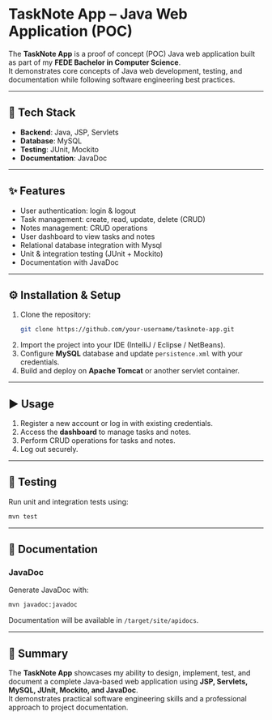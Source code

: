# TaskNote App – Java Web Application (POC)

The **TaskNote App** is a proof of concept (POC) Java web application built as part of my **FEDE Bachelor in Computer Science**.  
It demonstrates core concepts of Java web development, testing, and documentation while following software engineering best practices.

---

## 🚀 Tech Stack
- **Backend**: Java, JSP, Servlets  
- **Database**: MySQL  
- **Testing**: JUnit, Mockito  
- **Documentation**: JavaDoc  

---

## ✨ Features
- User authentication: login & logout  
- Task management: create, read, update, delete (CRUD)  
- Notes management: CRUD operations  
- User dashboard to view tasks and notes  
- Relational database integration with Mysql  
- Unit & integration testing (JUnit + Mockito)  
- Documentation with JavaDoc  

---

## ⚙️ Installation & Setup
1. Clone the repository:
   ```bash
   git clone https://github.com/your-username/tasknote-app.git
   ```
2. Import the project into your IDE (IntelliJ / Eclipse / NetBeans).  
3. Configure **MySQL** database and update `persistence.xml` with your credentials.  
4. Build and deploy on **Apache Tomcat** or another servlet container.  

---

## ▶️ Usage
1. Register a new account or log in with existing credentials.  
2. Access the **dashboard** to manage tasks and notes.  
3. Perform CRUD operations for tasks and notes.  
4. Log out securely.  

---

## 🧪 Testing
Run unit and integration tests using:
```bash
mvn test
```

---

## 📖 Documentation

### JavaDoc
Generate JavaDoc with:
```bash
mvn javadoc:javadoc
```
Documentation will be available in `/target/site/apidocs`.

---

## 📌 Summary
The **TaskNote App** showcases my ability to design, implement, test, and document a complete Java-based web application using **JSP, Servlets, MySQL, JUnit, Mockito, and JavaDoc**.  
It demonstrates practical software engineering skills and a professional approach to project documentation.
